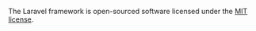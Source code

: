 
The Laravel framework is open-sourced software licensed under the [MIT license](https://opensource.org/licenses/MIT).
